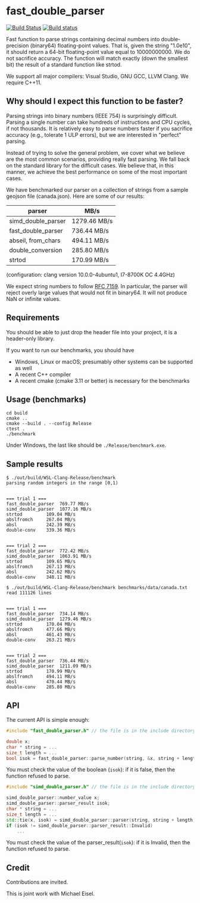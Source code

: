 # fast_double_parser
[![Build Status](https://cloud.drone.io/api/badges/lemire/fast_double_parser/status.svg)](https://cloud.drone.io/lemire/fast_double_parser) [![Build status](https://ci.appveyor.com/api/projects/status/y7215jgem4ggswnj/branch/master?svg=true)](https://ci.appveyor.com/project/lemire/fast-double-parser/branch/master)


Fast function to parse strings containing decimal numbers into double-precision (binary64) floating-point values.  That is, given the string "1.0e10", it should return a 64-bit floating-point value equal to 10000000000. We do not sacrifice accuracy. The function will match exactly (down the smallest bit) the result of a standard function like strtod.

We support all major compilers: Visual Studio, GNU GCC, LLVM Clang. We require C++11.

## Why should I expect this function to be faster?

Parsing strings into binary numbers (IEEE 754) is surprisingly difficult. Parsing a single number can take hundreds of instructions and CPU cycles, if not thousands. It is relatively easy to parse numbers faster if you sacrifice accuracy (e.g., tolerate 1 ULP errors), but we are interested in "perfect" parsing.

Instead of trying to solve the general problem, we cover what we believe are the most common scenarios, providing really fast parsing. We fall back on the standard library for the difficult cases. We believe that, in this manner, we achieve the best performance on some of the most important cases. 

We have benchmarked our parser on a collection of strings from a sample geojson file (canada.json). Here are some of our results:


| parser                                | MB/s |
| ------------------------------------- | ---- |
| simd_double_parser | 1279.46 MB/s |
| fast_double_parser                    | 736.44 MB/s |
| abseil, from_chars                    | 494.11 MB/s |
| double_conversion                     | 285.80 MB/s |
| strtod                    | 170.99 MB/s |

(configuration: clang version 10.0.0-4ubuntu1, I7-8700K OC 4.4GHz)

We expect string numbers to follow [RFC 7159](https://tools.ietf.org/html/rfc7159). In particular,
the parser will reject overly large values that would not fit in binary64. It will not produce
NaN or infinite values.

## Requirements

You should be able to just drop  the header file into your project, it is a header-only library.

If you want to run our benchmarks, you should have

- Windows, Linux or macOS; presumably other systems can be supported as well
- A recent C++ compiler
- A recent cmake (cmake 3.11 or better) is necessary for the benchmarks 

## Usage (benchmarks)

```
cd build
cmake ..
cmake --build . --config Release  
ctest .
./benchmark
```
Under Windows, the last like should be `./Release/benchmark.exe`.


## Sample results


```
$ ./out/build/WSL-Clang-Release/benchmark
parsing random integers in the range [0,1)


=== trial 1 ===
fast_double_parser  769.77 MB/s
simd_double_parser  1077.16 MB/s
strtod         109.04 MB/s
abslfromch     267.04 MB/s
absl           242.39 MB/s
double-conv    339.36 MB/s


=== trial 2 ===
fast_double_parser  772.42 MB/s
simd_double_parser  1063.91 MB/s
strtod         109.65 MB/s
abslfromch     267.13 MB/s
absl           242.62 MB/s
double-conv    348.11 MB/s
```

```
$ ./out/build/WSL-Clang-Release/benchmark benchmarks/data/canada.txt
read 111126 lines


=== trial 1 ===
fast_double_parser  734.14 MB/s
simd_double_parser  1279.46 MB/s
strtod         170.04 MB/s
abslfromch     477.66 MB/s
absl           461.43 MB/s
double-conv    263.21 MB/s


=== trial 2 ===
fast_double_parser  736.44 MB/s
simd_double_parser  1211.09 MB/s
strtod         170.99 MB/s
abslfromch     494.11 MB/s
absl           470.44 MB/s
double-conv    285.80 MB/s
```

## API

The current API is simple enough:

```C++
#include "fast_double_parser.h" // the file is in the include directory

double x;
char * string = ...
size_t length = ...
bool isok = fast_double_parser::parse_number(string, &x, string + length);
```

You must check the value of the boolean (`isok`): if it is false, then the function refused to parse.



```c++
#include "simd_double_parser.h" // the file is in the include directory

simd_double_parser::number_value x;
simd_double_parser::parser_result isok;
char * string = ...
size_t length = ...
std::tie(x, isok) = simd_double_parser::parser(string, string + length);
if (isok != simd_double_parser::parser_result::Invalid)
	...
```

You must check the value of the parser_result(`isok`): if it is Invalid, then the function refused to parse.



## Credit

Contributions are invited.

This is joint work with Michael Eisel.

